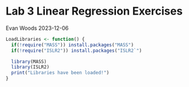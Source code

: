 Lab 3 Linear Regression Exercises
================
Evan Woods
2023-12-06

``` r
LoadLibraries <- function() {
  if(!require("MASS")) install.packages("MASS")
  if(!require("ISLR2")) install.packages("ISLR2`")

  library(MASS)
  library(ISLR2)
  print("Libraries have been loaded!")
}
```
